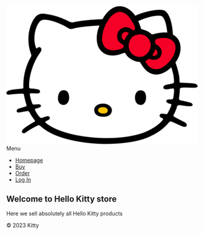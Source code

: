</head>
<body class="back">
  <nav>
    <div class="logo">
      <img src="images/H2.svg" alt="logo">
    </div>
    <div>
      <div class="menu">Menu</div>
      <ul class="menu-nav">
        <li><a href="index.html">Homepage</a></li>
        <li><a href="buy.html">Buy</a></li>
        <li><a href="order.html">Order</a></li>
        <li><a href="log.html">Log In</a></li>
      </ul>
  </div>
  </nav>
    <main>
        <section>
            <h1>Welcome to Hello Kitty store</h1>
            <p>Here we sell absolutely all Hello Kitty products</p>
        </section>
    </main>
    <footer>
        <p>&copy; 2023 Kitty</p>
    </footer>
</body>
<script>
  document.querySelector('.menu').addEventListener('click', () => {
    document.querySelector('.menu-nav').classList.toggle('inv');
  });
</script>
</html>
